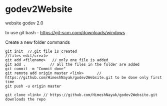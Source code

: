 # godev2Website
website godev 2.0


to use git bash - https://git-scm.com/downloads/windows

Create a new folder
commands

```
git init  //.git file is created
//files edit/create
git add <filename>   // only one file is added
git add .           // all the files in the folder are added
git commit -m "Commit done"
git remote add origin master <link>      // https://github.com/HimeshNayak/godev2Website.git to be done only first time
git push -u origin master
```

```
git clone <link> // https://github.com/HimeshNayak/godev2Website.git     downloads the repo
```
